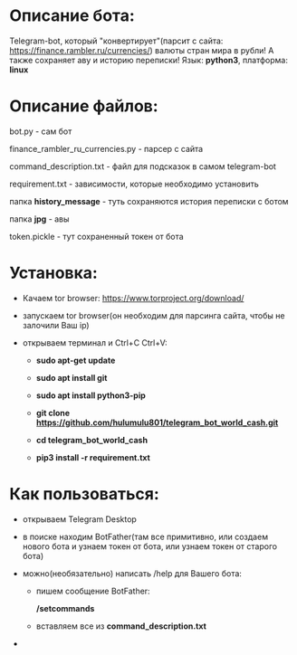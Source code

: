 # Описание бота:
  Telegram-bot, который "конвертирует"(парсит с сайта: https://finance.rambler.ru/currencies/) валюты стран мира в рубли! А также сохраняет аву и историю переписки!
  Язык: **python3**, платформа: **linux**
# Описание файлов:
  bot.py - сам бот
  
  finance_rambler_ru_currencies.py - парсер с сайта
  
  command_description.txt - файл для подсказок в самом telegram-bot
  
  requirement.txt - зависимости, которые необходимо установить
  
  папка **history_message** - туть сохраняются история переписки с ботом
  
  папка **jpg** - авы

  token.pickle - тут сохраненный токен от бота
# Установка:
  - Качаем tor browser: https://www.torproject.org/download/
  
  - запускаем tor browser(он необходим для парсинга сайта, чтобы не залочили Ваш ip)
  
  - открываем терминал и Ctrl+C Ctrl+V:
    
    - **sudo apt-get update**
    
    - **sudo apt install git**
    
    - **sudo apt install python3-pip**
    
    - **git clone https://github.com/hulumulu801/telegram_bot_world_cash.git**
    
    - **cd telegram_bot_world_cash**
    
    - **pip3 install -r requirement.txt**
# Как пользоваться:
  - открываем Telegram Desktop
  
  - в поиске находим BotFather(там все примитивно, или создаем нового бота и узнаем токен от бота, или узнаем токен от старого бота)
  
  - можно(необязательно) написать /help для Вашего бота:
  
    - пишем сообщение BotFather:
    
      **/setcommands**
      
     - вставляем все из **command_description.txt**
     
  -
